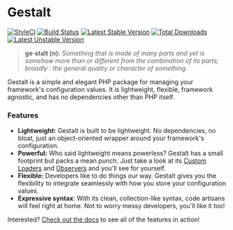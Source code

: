 # Gestalt

[![StyleCI](https://styleci.io/repos/67276253/shield?style=flat)](https://styleci.io/repos/67276253)
[![Build Status](https://travis-ci.org/samrap/gestalt.svg?branch=master)](https://travis-ci.org/samrap/gestalt)
[![Latest Stable Version](https://poser.pugx.org/samrap/gestalt/v/stable)](https://packagist.org/packages/samrap/gestalt)
[![Total Downloads](https://poser.pugx.org/samrap/gestalt/downloads)](https://packagist.org/packages/samrap/gestalt)
[![Latest Unstable Version](https://poser.pugx.org/samrap/gestalt/v/unstable)](https://packagist.org/packages/samrap/gestalt)

> **ge·stalt (n):** _Something that is made of many parts and yet is somehow more than or different from the combination of its parts; broadly : the general quality or character of something._

Gestalt is a simple and elegant PHP package for managing your framework's configuration values. It is lightweight, flexible, framework agnostic, and has no dependencies other than PHP itself.

### Features
- **Lightweight:** Gestalt is built to be lightweight. No dependencies, no bloat, just an object-oriented wrapper around your framework's configuration.
- **Powerful:** Who said lightweight means powerless? Gestalt has a small footprint but packs a mean punch. Just take a look at its [Custom Loaders](https://github.com/samrap/gestalt-docs/blob/master/loaders.md) and [Observers](https://github.com/samrap/gestalt-docs/blob/master/observers.md) and you'll see for yourself.
- **Flexible:** Developers like to do things _our_ way. Gestalt gives you the flexibility to integrate seamlessly with how you store your configuration values.
- **Expressive syntax**: With its clean, collection-like syntax, code artisans will feel right at home. Not to worry messy developers, you'll like it too!

Interested? [Check out the docs](https://github.com/samrap/gestalt-docs) to see all of the features in action!
